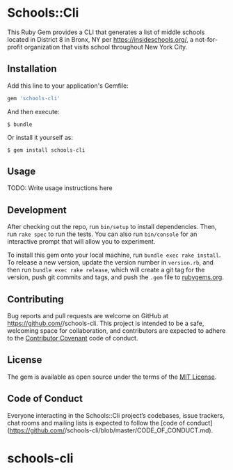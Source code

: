 # Schools::Cli

This Ruby Gem provides a CLI that generates a list of middle schools located in District 8 in Bronx, NY per https://insideschools.org/, a not-for-profit organization that visits school throughout New York City.  

## Installation

Add this line to your application's Gemfile:

```ruby
gem 'schools-cli'
```

And then execute:

    $ bundle

Or install it yourself as:

    $ gem install schools-cli

## Usage

TODO: Write usage instructions here

## Development

After checking out the repo, run `bin/setup` to install dependencies. Then, run `rake spec` to run the tests. You can also run `bin/console` for an interactive prompt that will allow you to experiment.

To install this gem onto your local machine, run `bundle exec rake install`. To release a new version, update the version number in `version.rb`, and then run `bundle exec rake release`, which will create a git tag for the version, push git commits and tags, and push the `.gem` file to [rubygems.org](https://rubygems.org).

## Contributing

Bug reports and pull requests are welcome on GitHub at https://github.com/<github username>/schools-cli. This project is intended to be a safe, welcoming space for collaboration, and contributors are expected to adhere to the [Contributor Covenant](http://contributor-covenant.org) code of conduct.

## License

The gem is available as open source under the terms of the [MIT License](https://opensource.org/licenses/MIT).

## Code of Conduct

Everyone interacting in the Schools::Cli project’s codebases, issue trackers, chat rooms and mailing lists is expected to follow the [code of conduct](https://github.com/<github username>/schools-cli/blob/master/CODE_OF_CONDUCT.md).
# schools-cli
